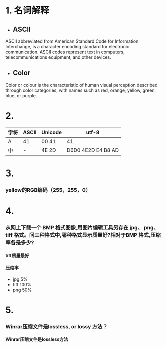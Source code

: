 # 1. 名词解释
* ## ASCII  
ASCII abbreviated from American Standard Code for Information Interchange, is a character encoding standard for electronic communication. ASCII codes represent text in computers, telecommunications equipment, and other devices.

* ## Color  
Color  or colour  is the characteristic of human visual perception described through color categories, with names such as red, orange, yellow, green, blue, or purple. 

# 2.
字符|ASCII|Unicode|utf-8
-|-|-|-
A|41|00 41|41
中|-|4E 2D|D6D0  4E2D  E4 B8 AD

# 3.
###  yellow的RGB编码（255，255，0）

# 4.
### 从网上下载一个 BMP 格式图像,用图片编辑工具另存在 jpg、 png、tiff 格式。问三种格式中,哪种格式显示质量好?相对于BMP 格式,压缩率各是多少?  
#### tiff质量最好  
#### 压缩率
* jpg 5%
* tiff 100%
* png 50%

# 5.
### Winrar压缩文件是lossless, or lossy 方法？  
#### Winrar压缩文件是lossless方法

